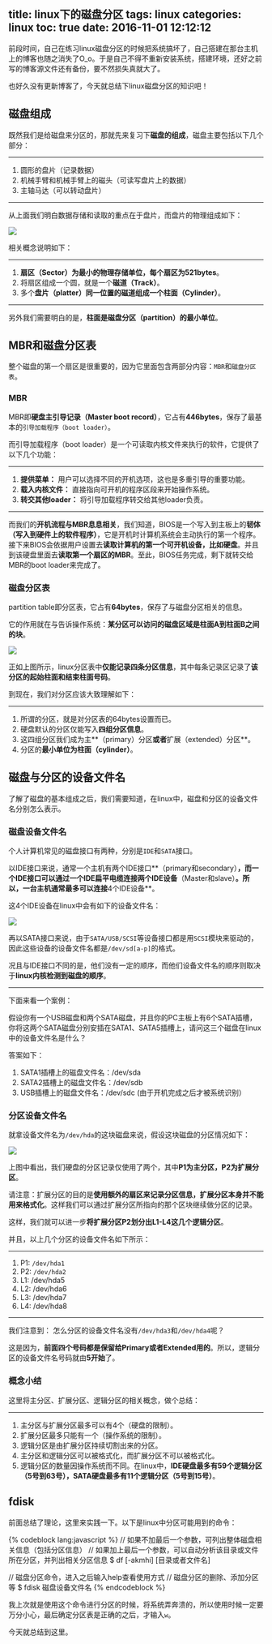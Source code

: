 title: linux下的磁盘分区
tags: linux
categories: linux
toc: true
date: 2016-11-01 12:12:12
---

前段时间，自己在练习linux磁盘分区的时候把系统搞坏了，自己搭建在那台主机上的博客也随之消失了O\_o。于是自己不得不重新安装系统，搭建环境，还好之前写的博客源文件还有备份，要不然损失真就大了。

也好久没有更新博客了，今天就总结下linux磁盘分区的知识吧！

## 磁盘组成

既然我们是给磁盘来分区的，那就先来复习下**磁盘的组成**，磁盘主要包括以下几个部分：

---
1. 圆形的盘片（记录数据）
2. 机械手臂和机械手臂上的磁头（可读写盘片上的数据）
3. 主轴马达（可以转动盘片）
---

从上面我们明白数据存储和读取的重点在于盘片，而盘片的物理组成如下：

![](http://7xvlvo.com1.z0.glb.clouddn.com/%E7%A3%81%E7%9B%98%E5%88%86%E5%8C%BA%E7%BB%93%E6%9E%84.png)

相关概念说明如下：

---

1. **扇区（Sector）**为最小的物理存储单位，每个扇区为**521bytes**。
2. 将扇区组成一个圆，就是一个**磁道（Track）**。
3. 多个**盘片（platter）**同一位置的磁道组成一个**柱面（Cylinder）**。

---

另外我们需要明白的是，**柱面是磁盘分区（partition）的最小单位**。

## MBR和磁盘分区表

整个磁盘的第一个扇区是很重要的，因为它里面包含两部分内容：`MBR`和`磁盘分区表`。

### MBR

MBR即**硬盘主引导记录（Master boot record）**，它占有**446bytes**，保存了最基本的`引导加载程序（boot loader）`。

而引导加载程序（boot loader）是一个可读取内核文件来执行的软件，它提供了以下几个功能：

---
1. **提供菜单：** 用户可以选择不同的开机选项，这也是多重引导的重要功能。
2. **载入内核文件：** 直接指向可开机的程序区段来开始操作系统。
3. **转交其他loader：** 将引导加载程序转交给其他loader负责。
---

而我们的**开机流程与MBR息息相关**，我们知道，BIOS是一个写入到主板上的**韧体（写入到硬件上的软件程序）**，它是开机时计算机系统会主动执行的第一个程序。接下来BIOS会依据用户设置去**读取计算机的第一个可开机设备，比如硬盘**。并且到该硬盘里面去**读取第一个扇区的MBR**。至此，BIOS任务完成，剩下就转交给MBR的boot loader来完成了。

### 磁盘分区表

partition table即分区表，它占有**64bytes**，保存了与磁盘分区相关的信息。

它的作用就在与告诉操作系统：**某分区可以访问的磁盘区域是柱面A到柱面B之间的块**。

![](http://7xvlvo.com1.z0.glb.clouddn.com/%E5%88%86%E5%8C%BA%E8%A1%A8.png)

正如上图所示，linux分区表中**仅能记录四条分区信息**，其中每条记录区记录了**该分区的起始柱面和结束柱面号码**。

到现在，我们对分区应该大致理解如下：

---
1. 所谓的分区，就是对分区表的64bytes设置而已。
2. 硬盘默认的分区仅能写入**四组分区信息**。
3. 这四组分区我们成为主**（primary）分区**或者**扩展（extended）分区**。
4. 分区的**最小单位为柱面（cylinder）**。


## 磁盘与分区的设备文件名

了解了磁盘的基本组成之后，我们需要知道，在linux中，磁盘和分区的设备文件名分别怎么表示。

### 磁盘设备文件名

个人计算机常见的磁盘接口有两种，分别是`IDE`和`SATA`接口。

以IDE接口来说，通常一个主机有两个IDE接口**（primary和secondary）**，而一个IDE接口可以通过一个IDE扁平电缆连接两个IDE设备**（Master和slave）**。所以，一台主机通常最多可以连接**4个IDE设备**。

这4个IDE设备在linux中会有如下的设备文件名：

![](http://7xvlvo.com1.z0.glb.clouddn.com/%E8%AE%BE%E5%A4%87%E6%96%87%E4%BB%B6%E5%90%8D.png)

再以SATA接口来说，由于`SATA/USB/SCSI`等设备接口都是用`SCSI`模块来驱动的，因此这些设备的设备文件名都是`/dev/sd[a-p]`的格式。

况且与IDE接口不同的是，他们没有一定的顺序，而他们设备文件名的顺序则取决于**linux内核检测到磁盘的顺序**。

---

下面来看一个案例：

假设你有一个USB磁盘和两个SATA磁盘，并且你的PC主板上有6个SATA插槽，你将这两个SATA磁盘分别安插在SATA1、SATA5插槽上，请问这三个磁盘在linux中的设备文件名是什么？

答案如下：

1. SATA1插槽上的磁盘文件名：/dev/sda
2. SATA2插槽上的磁盘文件名：/dev/sdb
3. USB插槽上的磁盘文件名：/dev/sdc (由于开机完成之后才被系统识别）


### 分区设备文件名

就拿设备文件名为`/dev/hda`的这块磁盘来说，假设这块磁盘的分区情况如下：

![](http://7xvlvo.com1.z0.glb.clouddn.com/%E5%90%AB%E6%89%A9%E5%B1%95%E5%88%86%E5%8C%BA.png)

上图中看出，我们硬盘的分区记录仅使用了两个，其中**P1为主分区，P2为扩展分区**。

请注意：扩展分区的目的是**使用额外的扇区来记录分区信息，扩展分区本身并不能用来格式化**。这样我们可以通过扩展分区所指向的那个区块继续做分区的记录。

这样，我们就可以进一步**将扩展分区P2划分出L1-L4这几个逻辑分区**。

并且，以上几个分区的设备文件名如下所示：

---
1. P1: `/dev/hda1`
2. P2: `/dev/hda2`
3. L1: /dev/hda5
4. L2: /dev/hda6
5. L3: /dev/hda7
6. L4: /dev/hda8
---

我们注意到： 怎么分区的设备文件名没有`/dev/hda3`和`/dev/hda4`呢？

这是因为，**前面四个号码都是保留给Primary或者Extended用的**。所以，逻辑分区的设备文件名号码就由**5开始**了。

### 概念小结

这里将主分区、扩展分区、逻辑分区的相关概念，做个总结：

---
1. 主分区与扩展分区最多可以有4个（硬盘的限制）。
2. 扩展分区最多只能有一个（操作系统的限制）。
3. 逻辑分区是由扩展分区持续切割出来的分区。
4. 主分区和逻辑分区可以被格式化，而扩展分区不可以被格式化。
5. 逻辑分区的数量因操作系统而不同。在linux中，**IDE硬盘最多有59个逻辑分区（5号到63号），SATA硬盘最多有11个逻辑分区（5号到15号）**。

## fdisk

前面总结了理论，这里来实践一下。以下是linux中分区可能用到的命令：


{% codeblock lang:javascript %}
// 如果不加最后一个参数，可列出整体磁盘相关信息（包括分区信息）
// 如果加上最后一个参数，可以自动分析该目录或文件所在分区，并列出相关分区信息
$ df [-akmhi] [目录或者文件名]    

// 磁盘分区命令，进入之后输入help查看使用方式
// 磁盘分区的删除、添加分区等
$ fdisk 磁盘设备文件名
{% endcodeblock %}

我上次就是使用这个命令进行分区的时候，将系统弄奔溃的，所以使用时候一定要万分小心，最后确定分区表是正确的之后，才输入`w`。


今天就总结到这里。



